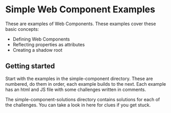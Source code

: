 # Simple Web Component Examples
 
These are examples of Web Components. These examples cover these basic concepts: 

- Defining Web Components 
- Reflecting properties as attributes 
- Creating a shadow root

## Getting started

Start with the examples in the simple-component directory. These are numbered, do them in order, each example builds to the next. Each example has an html and JS file with some challenges written in comments. 

The simple-component-solutions directory contains solutions for each of the challenges. You can take a look in here for clues if you get 
stuck. 


